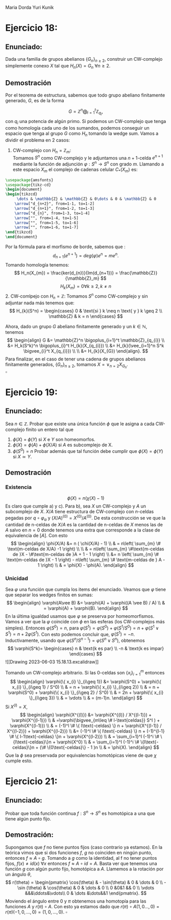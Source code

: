 Maria Dorda
Yuri Kunik
# Ejercicio 18:

## Enunciado:
Dada una familia de grupos abelianos $\{G_{n}\}_{n\geq 2}$, construir un CW-complejo simplemente conexo $X$ tal que $H_{n}(X)=G_{n}$ $\forall n \geq 2$.

## Demostración

Por el teorema de estructura, sabemos que todo grupo abeliano finitamente generado, $G$, es de la forma

$$
G = \mathbb{Z}^n \bigoplus_{i=1}^t \mathbb{Z}_{q_{i}},
$$
con $q_{i}$ una potencia de algún primo. Si podemos un CW-complejo que tenga como homología cada uno de los sumandos, podemos conseguir un espacio que tenga al grupo $G$ como $H_{n}$ tomando la wedge sum.
Vamos a dividir el problema en 2 casos:
1. CW-complejo con $H_{n}= \mathbb{Z}_{m}$:  
Tomamos $S^n$ como CW-complejo y le adjuntamos una $n+1$-celda $e^{n+1}$ mediante la función de adjunción $\varphi : S^n \to S^n$ con grado $m$. Llamando a este espacio $X_{m}$ el complejo de cadenas celular $C_{*}(X_{m})$ es:
```tikz
\usepackage{amsfonts}
\usepackage{tikz-cd}
\begin{document}
\begin{tikzcd}
	 \dots & \mathbb{Z} & \mathbb{Z} & 0\dots & 0 & \mathbb{Z} & 0
	\arrow["d_{n+2}", from=1-1, to=1-2]
	\arrow["d_{n+1}", from=1-2, to=1-3]
	\arrow["d_{n}", from=1-3, to=1-4]
	\arrow["", from=1-4, to=1-5]
	\arrow["", from=1-5, to=1-6]
	\arrow["", from=1-6, to=1-7]
\end{tikzcd}
\end{document}
```
Por la fórmula para el morfismo de borde, sabemos que :
$$
 d_{n+1}(e^{n+1})= deg(\varphi) e^n = m e^n.
$$
Tomando homología tenemos:
$$
H_n(X_{m}) = \frac{ker(d_{n})}{Im(d_{n+1})} = \frac{\mathbb{Z}}{\mathbb{Z}_m}
$$
$$
	H_{k}(X_{m}) = 0 \forall k\geq 2, k \neq n 
$$
2. CW-comlpejo con $H_{n}=\mathbb{Z}$: 
Tomamos $S^n$ como CW-complejo y sin adjuntar nada más tenemos que:
$$
H_{k}(S^n) = 
\begin{cases}
0 & \text{si } k \neq n \text{ y } k \geq 2  \\  
\mathbb{Z} & k = n
\end{cases}
$$

Ahora, dado un grupo $G$ abeliano finitamente generado y un $k\in \mathbb{N}$,  tenemos
$$
\begin{align}
 G &= \mathbb{Z}^n \bigoplus_{i=1}^t \mathbb{Z}_{q_{i}} \\
 &= H_k(S^k)^n \bigoplus_{i}^t H_{k}(X_{q_{i}}) \\ 
 &= H_{k}(\vee_{i=1}^n S^k \bigvee_{i}^t X_{q_{i}}) \\ \\
 &= H_{k}(X_{G}) 
\end{align}.
$$
Para finalizar, en el caso de tener una cadena de grupos abelianos finitamente generados, $\{ G_{n} \}_{n \geq 2}$, tomamos $X= \vee_{n=2} X_{G_{n}}$.  
																								$\square$

# Ejercicio 19:
## Enunciado:
Sea $n \in \mathbb{Z}$. Probar que existe una única función $\phi$ que le asigna a cada CW-complejo finito un entero tal que
1. $\phi(X)$ = $\phi(Y)$ si $X$ e $Y$ son homeomorfos.
2. $\phi(X)=\phi(A)+\phi(X/A)$ si $A$ es subcomplejo de X.
3. $\phi(S^0)=n$
Probar además que tal función debe cumplir que $\phi(X)=\phi(Y)$ si $X \simeq Y$.

## Demostración

### Existencia
$$
	\phi(X) =n ( \chi (X) - 1)
$$
Es claro que cumple a) y c). Para b), sea $X$ un CW-complejo y $A$ un subcomplejo de $X$. $X/A$ tiene estructura de CW-complejo con $n$-celdas pegadas por $q\circ \varphi_\alpha$ y $(X/A)^{(0)} = X^{(0)}/A^{(0)}$. De esta construcción se ve que la cantidad de n-celdas de $X/A$ es la cantidad de n-celdas de $X$ menos las de $A$ salvo en $n=0$ donde tenemos una extra que corresponde a la clase de equivalencia de $[A]$.  Con esto 
$$
\begin{align}
	\phi(X/A) &= n ( \chi(X/A) - 1) \\
             & = n\left(  \sum_{m} \# \text{m-celdas de X/A} -1 \right)  \\ \\
	 & = n\left( \sum_{m} \#\text{m-celdas de }X - \#\text{m-celdas de }A + 1 - 1 \right)  \\
&= n \left(  \sum_{m} \# \text{m-celdas de }X - 1 \right) - n\left(  \sum_{m} \# \text{m-celdas de } A - 1 \right) \\
& = \phi(X) - \phi(A).
\end{align}
$$

### Unicidad

Sea $\varphi$ una función que cumpla los items del enunciado. Veamos que $\varphi$ tiene que separar los wedges finitos en sumas:
$$
\begin{align}
	\varphi(A\vee B) &= \varphi(A) + \varphi((A \vee B) / A) \\
	 & = \varphi(A) + \varphi(B).
\end{align}
$$
En la última igualdad usamos que $\varphi$ se preserva por homeomorfismos. Vamos a ver que la $\varphi$ coincide con $\phi$ en las esferas (los CW-complejos más simples). Entonces $\varphi(S^0) = n$, para $\varphi(S^1) = \varphi(S^0) + \varphi(S^1 / S^0) = n + \varphi(S^1 \vee S^1) = n + 2\varphi(S^1)$. Con esto podemos concluir que, $\varphi(S^1) = -n$. Inductivamente, usando que $\varphi(S^n/S^{n-1}) = \varphi(S^n \vee S^n)$, obtenemos
$$
\varphi(S^k)=
\begin{cases}
	n & \text{k es par} \\
-n & \text{k es impar}
\end{cases}
$$
![[Drawing 2023-06-03 15.18.13.excalidraw]]

Tomando un CW-complejo arbitrario. Si las $0$-celdas son $\{ x_{i} \}_{i=1}^m$ entonces
$$
\begin{align}
\varphi(\{ x_{i} \}_{i\geq 1}) &= \varphi(S^0) + \varphi(\{ x_{i} \}_{i\geq 1} / S^0)  \\
& = n + \varphi(\{ x_{i} \}_{i\geq 2})  \\
	 & = n + \varphi(S^0) + \varphi(\{ x_{i} \}_{i\geq 2} / S^0) \\
	 & = 2n + \varphi(\{ x_{i} \}_{i\geq 3}) \\
   & = \vdots  \\
   & = (m-1)n.
\end{align}
$$
Si $X^{(l)}=X$, 
$$
\begin{align}
\varphi(X^{(l)}) &= \varphi(X^{(l)} / X^{(l-1)}) + \varphi(X^{(l-1)}) \\
	 & =\varphi(\bigvee_{m\leq \# l-\text{celdas}} S^l ) + \varphi(X^{(l-1)})  \\
& = (-1)^l \# \{ l\text{-celdas} \} n + \varphi(X^{(l-1)} / X^{(l-2)}) + \varphi(X^{(l-2)}) \\
&= (-1)^l \# \{ l\text{-celdas} \} n + (-1)^{l-1} \# \{ l-1\text{-celdas} \}n + \varphi(X^{(l-2)})  \\
& = \sum_{i=1}^l (-1)^i \# \{l\text{-celdas}\}n + \varphi(X^0)  \\
& = \sum_{i=1}^l (-1)^i \# \{l\text{-celdas}\}n +  (\# \{0\text{-celdas}\} - 1 )n \\
& = \phi(X).
\end{align}
$$
Que la $\phi$ sea preservada por equivalencias homotópicas viene de que $\chi$ cumple esto.

# Ejercicio 21:

## Enunciado:
Probar que toda función continua $f : S^n \to S^n$ es homotópica a una que tiene algún punto fijo.

## Demostración:
Supongamos que $f$ no tiene puntos fijos (caso contrario ya estamos). En la teórica vimos que si dos funciones $f,~ g$ no coinciden en ningún punto, entonces $f \approx A \circ g$. Tomando a $g$ como la identidad, al f no tener puntos fijos, $f(x) \neq id(x) ~ \forall x$ entonces $f\approx A \circ id = A$. Basta ver que tenemos una función $g$ con algún punto fijo, homotópica a $A$.  Llamemos a la rotación por un ángulo $\theta$, 
$$
r(\theta) =
\begin{pmatrix}
\cos(\theta) & - \sin(\theta) & 0 & \dots & 0 \\
-\sin (\theta) & \cos(\theta) & 0  & \dots & 0 \\
0 &0&1  && 0 \\
\vdots &&&\ddots&\vdots\\
0 & \dots &\dots&&1
\end{pmatrix}.
$$
 Moviendo el ángulo entre $0$ y $\pi$ obtenemos una homotopía para las funciones $A$ y $r(\pi)\circ A$. Con esto ya estamos dado que $r(\pi)\circ A (1,0 \dots, 0) = r(\pi)(-1,0,\dots, 0)= (1, 0, \dots, 0)$.
																								$\square$